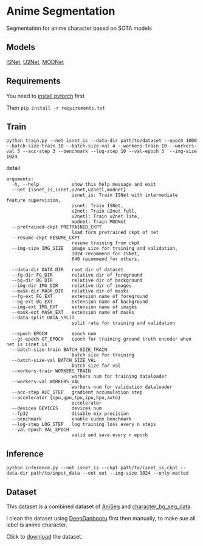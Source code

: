 # Anime Segmentation
Segmentation for anime character based on SOTA models

##  Models

[ISNet](https://github.com/xuebinqin/DIS), [U2Net](https://github.com/xuebinqin/U-2-Net), [MODNet](https://github.com/ZHKKKe/MODNet)

## Requirements

You need to [install pytorch](https://pytorch.org/) first

Then `pip install -r requirements.txt`

## Train

`python train.py --net isnet_is --data-dir path/to/dataset --epoch 1000 --batch-size-train 10 --batch-size-val 4 --workers-train 10 --workers-val 5 --acc-step 3 --benchmark --log-step 10 --val-epoch 3  --img-size 1024`

detail

```
arguments:
  -h, --help            show this help message and exit
  --net {isnet_is,isnet,u2net,u2netl,modnet}
                        isnet_is: Train ISNet with intermediate feature supervision,
                        isnet: Train ISNet,
                        u2net: Train u2net full,
                        u2netl: Train u2net lite,
                        modnet: Train MODNet
  --pretrained-ckpt PRETRAINED_CKPT
                        load form pretrained ckpt of net
  --resume-ckpt RESUME_CKPT
                        resume training from ckpt
  --img-size IMG_SIZE   image size for training and validation,
                        1024 recommend for ISNet,
                        640 recommend for others,

  --data-dir DATA_DIR   root dir of dataset
  --fg-dir FG_DIR       relative dir of foreground
  --bg-dir BG_DIR       relative dir of background
  --img-dir IMG_DIR     relative dir of images
  --mask-dir MASK_DIR   relative dir of masks
  --fg-ext FG_EXT       extension name of foreground
  --bg-ext BG_EXT       extension name of background
  --img-ext IMG_EXT     extension name of images
  --mask-ext MASK_EXT   extension name of masks
  --data-split DATA_SPLIT
                        split rate for training and validation

  --epoch EPOCH         epoch num
  --gt-epoch GT_EPOCH   epoch for training ground truth encoder when net is isnet_is
  --batch-size-train BATCH_SIZE_TRAIN
                        batch size for training
  --batch-size-val BATCH_SIZE_VAL
                        batch size for val
  --workers-train WORKERS_TRAIN
                        workers num for training dataloader
  --workers-val WORKERS_VAL
                        workers num for validation dataloader
  --acc-step ACC_STEP   gradient accumulation step
  --accelerator {cpu,gpu,tpu,ipu,hpu,auto}
                        accelerator
  --devices DEVICES     devices num
  --fp32                disable mix precision
  --benchmark           enable cudnn benchmark
  --log-step LOG_STEP   log training loss every n steps
  --val-epoch VAL_EPOCH
                        valid and save every n epoch
```

## Inference

`python inference.py --net isnet_is --ckpt path/to/isnet_is.ckpt --data-dir path/to/input_data --out out --img-size 1024 --only-matted`

## Dataset

This dataset is a combined dataset of [AniSeg](https://github.com/jerryli27/AniSeg#about-the-models) and [character_bg_seg_data](https://github.com/ShuhongChen/bizarre-pose-estimator#download).

I clean the dataset using [DeepDanbooru](https://github.com/KichangKim/DeepDanbooru) first then manually, to make sue all label is anime character.

Click to [download]() the dataset.


